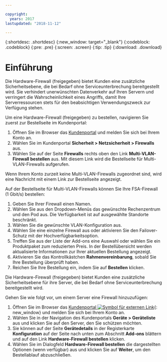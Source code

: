 ```yaml
---

copyright:
  years: 2017
lastupdated: "2018-11-12"

---
```


{:shortdesc: .shortdesc}
{:new_window: target="_blank"}
{:codeblock: .codeblock}
{:pre: .pre}
{:screen: .screen}
{:tip: .tip}
{:download: .download}

# Einführung
Die Hardware-Firewall (freigegeben) bietet Kunden eine zusätzliche Sicherheitsebene, die bei Bedarf ohne Serviceunterbrechung bereitgestellt wird. Sie verhindert unerwünschten Datenverkehr auf Ihren Servern und verringert die Wahrscheinlichkeit eines Angriffs, damit Ihre Serverressourcen stets für den beabsichtigen Verwendungszweck zur Verfügung stehen. 

Um eine Hardware-Firewall (freigegeben) zu bestellen, navigieren Sie zuerst zur Bestellseite im Kundenportal:

1. Öffnen Sie im Browser das [Kundenportal](https://control.softlayer.com/) und melden Sie sich bei Ihrem Konto an.
2. Wählen Sie im Kundenportal **Sicherheit > Netzsicherheit  > Firewalls** aus.
3. Wählen Sie auf der Seite **Firewalls** rechts oben den Link **Multi-VLAN-Firewall bestellen** aus. Mit diesem Link wird die Bestellseite für Multi-VLAN-Firewalls aufgerufen.

Wenn Ihrem Konto zurzeit keine Multi-VLAN-Firewalls zugeordnet sind, wird eine Nachricht mit einem Link zur Bestellseite angezeigt.

Auf der Bestellseite für Multi-VLAN-Firewalls können Sie Ihre FSA-Firewall (1 Gbit/s) bestellen:

1. Geben Sie Ihrer Firewall einen Namen.
2. Wählen Sie aus den Dropdown-Menüs das gewünschte Rechenzentrum und den Pod aus. Die Verfügbarkeit ist auf ausgewählte Standorte beschränkt.
3. Wählen Sie die gewünschte VLAN-Konfiguration aus.
4. Wählen Sie eine einzelne Firewall aus oder aktivieren Sie den Failover-Schutz mit der Hochverfügbarkeitsoption.
5. Treffen Sie aus der Liste der Add-ons eine Auswahl oder wählen Sie ein Produktpaket zum reduzierten Preis. In der Bestellübersicht werden aktualisierte Informationen zur Ihrer aktuellen Bestellung angezeigt. 
6. Aktivieren Sie das Kontrollkästchen **Rahmenvereinbarung**, sobald Sie Ihre Bestellung überprüft haben. 
7. Reichen Sie Ihre Bestellung ein, indem Sie auf **Bestellen** klicken.

Die Hardware-Firewall (freigegeben) bietet Kunden eine zusätzliche Sicherheitsebene für ihre Server, die bei Bedarf ohne Serviceunterbrechung bereitgestellt wird.

Gehen Sie wie folgt vor, um einem Server eine Firewall hinzuzufügen:

1. Öffnen Sie im Browser das [Kundenportal ![Symbol für externen Link](../../icons/launch-glyph.svg "Symbol für externen Link")](https://control.softlayer.com/){: new_window} und melden Sie sich bei Ihrem Konto an.
2. Wählen Sie in der Navigation des Kundenportals **Geräte > Geräteliste** aus und klicken Sie auf den Server, den Sie schützen möchten.  
3. Sie können auf der Seite **Gerätedetails** in der Registerkarte **Konfiguration** auf der Seite nach unten zum Abschnitt **Add-ons** blättern und auf den Link **Hardware-Firewall bestellen** klicken. 
4. Wählen Sie im Dialogfeld **Hardware-Firewall bestellen** die dargestellten Optionen (wenn verfügbar) aus und klicken Sie auf **Weiter**, um den Bestellablauf abzuschließen.
